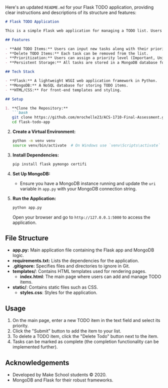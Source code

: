 Here's an updated `README.md` for your Flask TODO application, providing clear instructions and descriptions of its structure and features:

```markdown
# Flask TODO Application

This is a simple Flask web application for managing a TODO list. Users can add, delete, and prioritize tasks, with all data stored in a MongoDB database.

## Features

- **Add TODO Items:** Users can input new tasks along with their priority level.
- **Delete TODO Items:** Each task can be removed from the list.
- **Prioritization:** Users can assign a priority level (Important, Unimportant, Normal, Very Important) to each task.
- **Persistent Storage:** All tasks are stored in a MongoDB database for persistence.

## Tech Stack

- **Flask:** A lightweight WSGI web application framework in Python.
- **MongoDB:** A NoSQL database for storing TODO items.
- **HTML/CSS:** For front-end templates and styling.

## Setup

1. **Clone the Repository:**
   ```bash
   git clone https://github.com/mrochelle23/ACS-1710-Final-Assessment.git
   cd flask-todo-app
   ```

2. **Create a Virtual Environment:**
   ```bash
   python -m venv venv
   source venv/bin/activate  # On Windows use `venv\Scripts\activate`
   ```

3. **Install Dependencies:**
   ```bash
   pip install flask pymongo certifi
   ```

4. **Set Up MongoDB:**
   - Ensure you have a MongoDB instance running and update the `uri` variable in `app.py` with your MongoDB connection string.

5. **Run the Application:**
   ```bash
   python app.py
   ```
   Open your browser and go to `http://127.0.0.1:5000` to access the application.

## File Structure

- **app.py:** Main application file containing the Flask app and MongoDB logic.
- **requirements.txt:** Lists the dependencies for the application.
- **.gitignore:** Specifies files and directories to ignore in Git.
- **templates/**: Contains HTML templates used for rendering pages.
  - **index.html**: The main page where users can add and manage TODO items.
- **static/**: Contains static files such as CSS.
  - **styles.css**: Styles for the application.

## Usage

1. On the main page, enter a new TODO item in the text field and select its priority.
2. Click the "Submit" button to add the item to your list.
3. To delete a TODO item, click the "Delete Todo" button next to the item.
4. Tasks can be marked as complete (the completion functionality can be implemented further).

## Acknowledgements

- Developed by Make School students © 2020.
- MongoDB and Flask for their robust frameworks.
